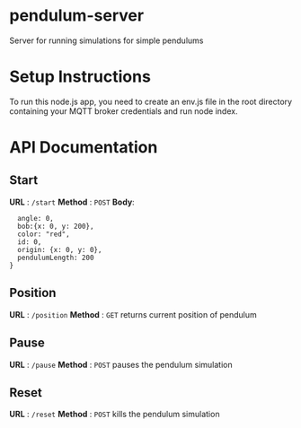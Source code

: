 # pendulum-server
Server for running simulations for simple pendulums

# Setup Instructions
To run this node.js app, you need to create an env.js file in the root directory containing your MQTT broker credentials and run node index.

# API Documentation

## Start

**URL** : `/start`
**Method** : `POST`
**Body**: 
```json{
  angle: 0,
  bob:{x: 0, y: 200},
  color: "red",
  id: 0,
  origin: {x: 0, y: 0},
  pendulumLength: 200
}
```

## Position

**URL** : `/position`
**Method** : `GET`
returns current position of pendulum

## Pause

**URL** : `/pause`
**Method** : `POST`
pauses the pendulum simulation

## Reset

**URL** : `/reset`
**Method** : `POST`
kills the pendulum simulation